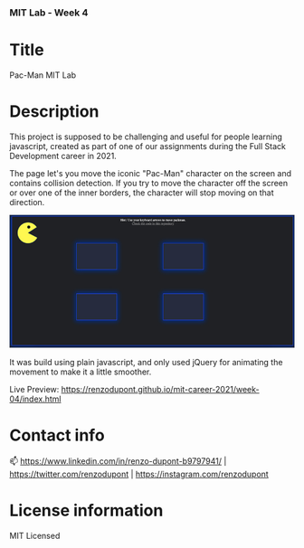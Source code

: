 ### MIT Lab - Week 4

# Title

Pac-Man MIT Lab

# Description

This project is supposed to be challenging and useful for people learning javascript, created as part of one of our assignments during the Full Stack Development career in 2021.

The page let's you move the iconic "Pac-Man" character on the screen and contains collision detection. If you try to move the character off the screen or over one of the inner borders, the character will stop moving on that direction.

<img src="./images/preview.jpg" />

It was build using plain javascript, and only used jQuery for animating the movement to make it a little smoother.

Live Preview: https://renzodupont.github.io/mit-career-2021/week-04/index.html

# Contact info

📫 https://www.linkedin.com/in/renzo-dupont-b9797941/ | https://twitter.com/renzodupont | https://instagram.com/renzodupont

# License information

MIT Licensed

